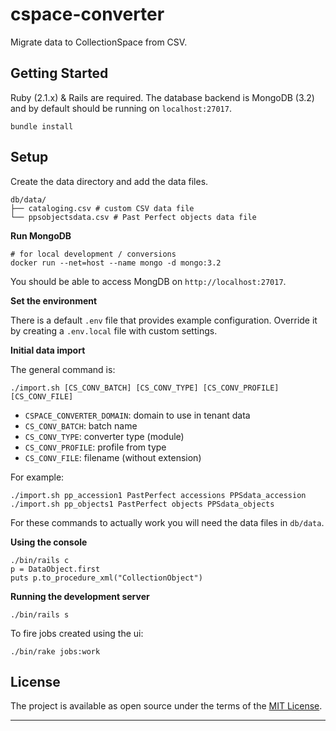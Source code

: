 cspace-converter
===

Migrate data to CollectionSpace from CSV.

Getting Started
---

Ruby (2.1.x) & Rails are required. The database backend is MongoDB (3.2) and by default should be running on `localhost:27017`.

```
bundle install
```

Setup
---

Create the data directory and add the data files.

```
db/data/
├── cataloging.csv # custom CSV data file
└── ppsobjectsdata.csv # Past Perfect objects data file
```

**Run MongoDB**

```
# for local development / conversions
docker run --net=host --name mongo -d mongo:3.2
```

You should be able to access MongDB on `http://localhost:27017`.

**Set the environment**

There is a default `.env` file that provides example configuration. Override it by creating a `.env.local` file with custom settings.

**Initial data import**

The general command is:

```
./import.sh [CS_CONV_BATCH] [CS_CONV_TYPE] [CS_CONV_PROFILE] [CS_CONV_FILE]
```

- `CSPACE_CONVERTER_DOMAIN`: domain to use in tenant data
- `CS_CONV_BATCH`: batch name
- `CS_CONV_TYPE`: converter type (module)
- `CS_CONV_PROFILE`: profile from type
- `CS_CONV_FILE`: filename (without extension)

For example:

```
./import.sh pp_accession1 PastPerfect accessions PPSdata_accession
./import.sh pp_objects1 PastPerfect objects PPSdata_objects
```

For these commands to actually work you will need the data files in `db/data`.

**Using the console**

```
./bin/rails c
p = DataObject.first
puts p.to_procedure_xml("CollectionObject")
```

**Running the development server**

```
./bin/rails s
```

To fire jobs created using the ui:

```
./bin/rake jobs:work
```

License
---

The project is available as open source under the terms of the [MIT License](http://opensource.org/licenses/MIT).

---
